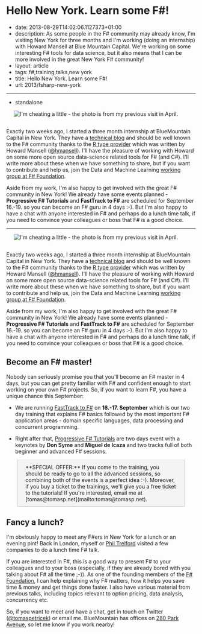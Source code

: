 Hello New York. Learn some F#!
==============================

 - date: 2013-08-29T14:02:06.1127373+01:00
 - description: As some people in the F# community may already know, I'm visiting New York  for three months and I'm working (doing an internship) with Howard Mansell at  Blue Mountain Capital. We're working on some interesting F# tools for data science, but it also means that I can be more involved in the great New York F# community!
 - layout: article
 - tags: f#,training,talks,new york
 - title: Hello New York. Learn some F#!
 - url: 2013/fsharp-new-york

--------------------------------------------------------------------------------
 - standalone

<img src="http://tomasp.net/blog/2013/fsharp-new-york/nyc.jpg" class="rdecor" title="I'm cheating a little - the photo is from my previous visit in April." style="margin-left:20px;margin-bottom:15px"/>

Exactly two weeks ago, I started a three month internship at BlueMountain Capital in New York.
They have a [technical blog](http://techblog.bluemountaincapital.com/) and should be well known to the
F# community thanks to the [R type provider](https://github.com/BlueMountainCapital/FSharpRProvider)
which was written by Howard Mansell ([@hmansell](https://twitter.com/hmansell)).
I'll have the pleasure of working with Howard on some more open source data-science related tools for F#
(and C#). I'll write more about these when we have something to share, but if you want to
contribute and help us, join the Data and Machine Learning [working group at F# Foundation](http://fsharp.org/technical-groups/).

Aside from my work, I'm also happy to get involved with the great F# community in New York!
We already have some events planned - **Progressive F# Tutorials** and **FastTrack to F#** are
scheduled for September 16.-19. so you can become an F# guru in 4 days :-). But I'm also happy
to have a chat with anyone interested in F# and perhaps do a lunch time talk, if you need to
convince your colleagues or boss that F# is a good choice.

--------------------------------------------------------------------------------


<img src="http://tomasp.net/blog/2013/fsharp-new-york/nyc.jpg" class="rdecor" title="I'm cheating a little - the photo is from my previous visit in April." style="margin-left:20px;margin-bottom:15px"/>

Exactly two weeks ago, I started a three month internship at BlueMountain Capital in New York.
They have a [technical blog](http://techblog.bluemountaincapital.com/) and should be well known to the
F# community thanks to the [R type provider](https://github.com/BlueMountainCapital/FSharpRProvider)
which was written by Howard Mansell ([@hmansell](https://twitter.com/hmansell)). 
I'll have the pleasure of working with Howard on some more open source data-science related tools for F#
(and C#). I'll write more about these when we have something to share, but if you want to 
contribute and help us, join the Data and Machine Learning [working group at F# Foundation](http://fsharp.org/technical-groups/).

Aside from my work, I'm also happy to get involved with the great F# community in New York!
We already have some events planned - **Progressive F# Tutorials** and **FastTrack to F#** are 
scheduled for September 16.-19. so you can become an F# guru in 4 days :-). But I'm also happy
to have a chat with anyone interested in F# and perhaps do a lunch time talk, if you need to 
convince your colleagues or boss that F# is a good choice.

Become an F# master!
--------------------

Nobody can seriously promise you that you'll become an F# master in 4 days, but you can get pretty 
familiar with F# and confident enough to start working on your own F# projects. So, if you want to 
learn F#, you have a unique chance this September:

 * We are running [FastTrack to F#](http://skillsmatter.com/course/scala/tomas-petricek-phil-trelford-fast-track-to-fsharp/ps-6679)
   on **16.-17. September** which is our two day training that explains F# basics followed by 
   the most important F# application areas - domain specific languages, data processing and
   concurrent programming.

 * Right after that, [Progressive F# Tutorials](http://skillsmatter.com/event/scala/progressive-f-tutorials-nyc)
   are two days event with a keynotes by **Don Syme** and 
   **Miguel de Icaza** and two tracks full of both beginner and advanced F# sessions.

<p style="border:1px solid #c0c0c0; background:#f4f4f4; margin:10px 30px 10px 30px; padding:10px 20px 10px 20px;">
**SPECIAL OFFER:** If you come to the training, you should be ready to go to all the advanced
sessions, so combining both of the events is a perfect idea :-). Moreover, if you buy a ticket
to the trainings, we'll give you a free ticket to the tutorials! If you're interested, 
email me at [tomas@tomasp.net](mailto:tomas@tomasp.net).
</p>

Fancy a lunch?
--------------

I'm obviously happy to meet any F#ers in New York for a lunch or an evening pint! Back in London, myself 
or [Phil Trelford](http://trelford.com/blog/) visited a few companies to do a lunch time F# talk. 

If you are interested in F#, this is a good way to present F# to your colleagues and to your boss
(especially, if they are already bored with you talking about F# all the time ;-)). As one of the 
founding members of the [F# Foundation](http://fsharp.org), I can help explaining why F# matters,
how it helps you save time & money and get things done faster. I also have various material from
previous talks, including topics relevant to option pricing, data analysis, concurrency etc.

So, if you want to meet and have a chat, get in touch on Twitter ([@tomaspetricek](https://twitter.com/tomaspetricek))
or email me. BlueMountain has offices on [280 Park Avenue](http://goo.gl/maps/ZtUvP), so let me
know if you work nearby!
